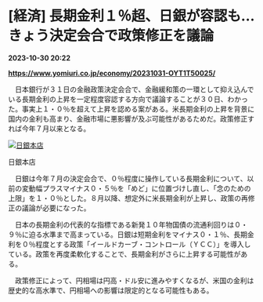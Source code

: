 # [経済] 長期金利１％超、日銀が容認も…きょう決定会合で政策修正を議論

**2023-10-30 20:22**

**https://www.yomiuri.co.jp/economy/20231031-OYT1T50025/**

　日本銀行が３１日の金融政策決定会合で、金融緩和策の一環として抑え込んでいる長期金利の上昇を一定程度容認する方向で議論することが３０日、わかった。事実上１・０％を超えて上昇を認める案がある。米長期金利の上昇を背景に国内の金利も高まり、金融市場に悪影響が及ぶ可能性があるためだ。政策修正すれば今年７月以来となる。

[![日銀本店](https://www.yomiuri.co.jp/media/2023/10/20231031-OYT1I50011-1.jpg)](https://www.yomiuri.co.jp/pluralphoto/20231031-OYT1I50011/)

日銀本店

　日銀は今年７月の決定会合で、０％程度に操作している長期金利について、以前の変動幅プラスマイナス０・５％を「めど」に位置づけし直し、「念のための上限」を１・０％とした。８月以降、想定外に米長期金利が上昇し、政策の再修正の議論が必要になった。

　日本の長期金利の代表的な指標である新発１０年物国債の流通利回りは０・９％に迫る水準まで高まっている。日銀は短期金利をマイナス０・１％、長期金利を０％程度とする政策「イールドカーブ・コントロール（ＹＣＣ）」を導入している。政策を再度柔軟化することで、長期金利がさらに上昇する可能性がある。

　政策修正によって、円相場は円高・ドル安に進みやすくなるが、米国の金利は歴史的な高水準で、円相場への影響は限定的となる可能性もある。